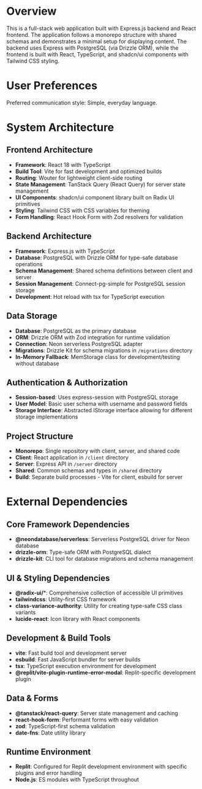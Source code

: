 # Overview

This is a full-stack web application built with Express.js backend and React frontend. The application follows a monorepo structure with shared schemas and demonstrates a minimal setup for displaying content. The backend uses Express with PostgreSQL (via Drizzle ORM), while the frontend is built with React, TypeScript, and shadcn/ui components with Tailwind CSS styling.

# User Preferences

Preferred communication style: Simple, everyday language.

# System Architecture

## Frontend Architecture
- **Framework**: React 18 with TypeScript
- **Build Tool**: Vite for fast development and optimized builds
- **Routing**: Wouter for lightweight client-side routing
- **State Management**: TanStack Query (React Query) for server state management
- **UI Components**: shadcn/ui component library built on Radix UI primitives
- **Styling**: Tailwind CSS with CSS variables for theming
- **Form Handling**: React Hook Form with Zod resolvers for validation

## Backend Architecture
- **Framework**: Express.js with TypeScript
- **Database**: PostgreSQL with Drizzle ORM for type-safe database operations
- **Schema Management**: Shared schema definitions between client and server
- **Session Management**: Connect-pg-simple for PostgreSQL session storage
- **Development**: Hot reload with tsx for TypeScript execution

## Data Storage
- **Database**: PostgreSQL as the primary database
- **ORM**: Drizzle ORM with Zod integration for runtime validation
- **Connection**: Neon serverless PostgreSQL adapter
- **Migrations**: Drizzle Kit for schema migrations in `/migrations` directory
- **In-Memory Fallback**: MemStorage class for development/testing without database

## Authentication & Authorization
- **Session-based**: Uses express-session with PostgreSQL storage
- **User Model**: Basic user schema with username and password fields
- **Storage Interface**: Abstracted IStorage interface allowing for different storage implementations

## Project Structure
- **Monorepo**: Single repository with client, server, and shared code
- **Client**: React application in `/client` directory
- **Server**: Express API in `/server` directory  
- **Shared**: Common schemas and types in `/shared` directory
- **Build**: Separate build processes - Vite for client, esbuild for server

# External Dependencies

## Core Framework Dependencies
- **@neondatabase/serverless**: Serverless PostgreSQL driver for Neon database
- **drizzle-orm**: Type-safe ORM with PostgreSQL dialect
- **drizzle-kit**: CLI tool for database migrations and schema management

## UI & Styling Dependencies
- **@radix-ui/***: Comprehensive collection of accessible UI primitives
- **tailwindcss**: Utility-first CSS framework
- **class-variance-authority**: Utility for creating type-safe CSS class variants
- **lucide-react**: Icon library with React components

## Development & Build Tools
- **vite**: Fast build tool and development server
- **esbuild**: Fast JavaScript bundler for server builds
- **tsx**: TypeScript execution environment for development
- **@replit/vite-plugin-runtime-error-modal**: Replit-specific development plugin

## Data & Forms
- **@tanstack/react-query**: Server state management and caching
- **react-hook-form**: Performant forms with easy validation
- **zod**: TypeScript-first schema validation
- **date-fns**: Date utility library

## Runtime Environment
- **Replit**: Configured for Replit development environment with specific plugins and error handling
- **Node.js**: ES modules with TypeScript throughout